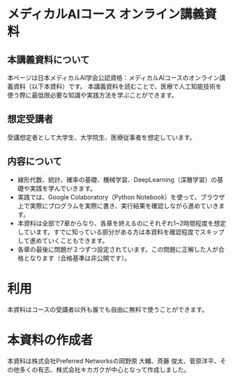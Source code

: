 # メディカルAIコース オンライン講義資料


## 本講義資料について
本ページは日本メディカルAI学会公認資格：メディカルAIコースのオンライン講義資料（以下本資料）です。
本講義資料を読むことで、医療で人工知能技術を使う際に最低限必要な知識や実践方法を学ぶことができます。

## 想定受講者
受講想定者として大学生、大学院生、医療従事者を想定しています。

## 内容について

* 線形代数、統計、確率の基礎、機械学習、DeepLearning（深層学習）の基礎や実践を学んでいきます。
* 実践では、Google Colaboratory（Python Notebook）を使って、ブラウザ上で実際にプログラムを実際に書き、実行結果を確認しながら進めていきます。
* 本資料は全部で7章からなり、各章を終えるのにそれぞれ1~2時間程度を想定しています。すでに知っている部分がある方は本資料を確認程度でスキップして進めていくこともできます。
* 各章の最後に問題が２つずつ設定されています。この問題に正解した人が合格となります（合格基準は非公開です）。

# 利用
本資料はコースの受講者以外も誰でも自由に無料で使うことができます。


# 本資料の作成者
本資料は株式会社Preferred Networksの岡野原 大輔、斉藤 俊太、菅原洋平、その他多くの有志、株式会社キカガクが中心となって作成しました。
